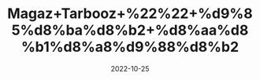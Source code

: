 ---
title: 'Magaz+Tarbooz+%22%22+%d9%85%d8%ba%d8%b2+%d8%aa%d8%b1%d8%a8%d9%88%d8%b2'
date: '2022-10-25' 
metatag: '' 
inventory: '0' 
draft: false 
# meta description 
shortDescripton: 'Unshelled+Dried+WaterMelon+Seeds+%22+Char+Magaz+is+a+powerful+antioxidant+and+thushelps+to+reduce+free+radical+damage+in+the+body.+The+seed+oils+being+a+rich+source+of+fatty+acids+prevents+several+signs+of+aging+like+wrinkles%2c+fine+lines%2c+dark+circles%2c+and+spots.+It+also+reduces+the+risk+of+skin+cancer.'
description: 'Food+Product'
longdescription: ''
featured: True
# product Price
price: '30.0'
# Product Short Description
shortDescription: 'Unshelled+Dried+WaterMelon+Seeds+%22+Char+Magaz+is+a+powerful+antioxidant+and+thushelps+to+reduce+free+radical+damage+in+the+body.+The+seed+oils+being+a+rich+source+of+fatty+acids+prevents+several+signs+of+aging+like+wrinkles%2c+fine+lines%2c+dark+circles%2c+and+spots.+It+also+reduces+the+risk+of+skin+cancer.'
productID: '00D2357B-072D-ED11-9968-005056B3A416'
type: 'products'
category: 'Food+Product' 
thumnailproduct: 'https://eraconnect.blob.core.windows.net/product-images/aminsaddiquidawakhana/4729e944-4bd8-4c26-a6fa-8dc22f5aacb3.webp' 
images:
  - image: 'https://eraconnect.blob.core.windows.net/product-images/aminsaddiquidawakhana/4729e944-4bd8-4c26-a6fa-8dc22f5aacb3.webp'  
Variants:
---